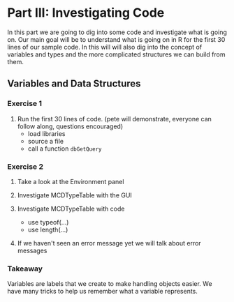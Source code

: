 
# Part III: Investigating Code
In this part we are going to dig into some code and investigate what is going on. Our main goal will be to understand what is going on in R for the first 30 lines of our sample code. In this will will also dig into the concept of variables and types and the more complicated structures we can build from them.

## Variables and Data Structures
### Exercise 1
1. Run the first 30 lines of code. (pete will demonstrate, everyone can follow along, questions encouraged)
    * load libraries
    * source a file
    * call a function `dbGetQuery`

### Exercise 2
1. Take a look at the Environment panel
2. Investigate MCDTypeTable with the GUI
3. Investigate MCDTypeTable with code
   * use typeof(...)
   * use length(...)

4. If we haven't seen an error message yet we will talk about error messages

### Takeaway
Variables are labels that we create to make handling objects easier. We have many tricks to help us remember what a variable represents.
